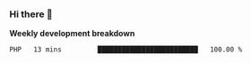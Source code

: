 ### Hi there 👋


**Weekly development breakdown**

<!--START_SECTION:waka-->
```text
PHP   13 mins         █████████████████████████   100.00 % 
```
<!--END_SECTION:waka-->

